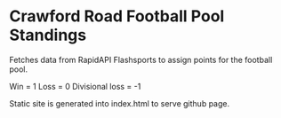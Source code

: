 # Crawford Road Football Pool Standings

Fetches data from RapidAPI Flashsports to assign points for the football pool.

Win = 1
Loss = 0
Divisional loss = -1

Static site is generated into index.html to serve github page.
